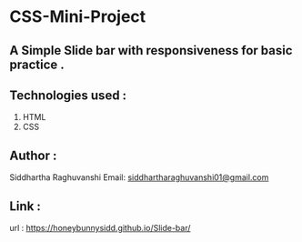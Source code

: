 # CSS-Mini-Project

## A Simple Slide bar with responsiveness for basic practice .

## Technologies used :
   1. HTML
   2. CSS

## Author :
   Siddhartha Raghuvanshi
   Email: siddhartharaghuvanshi01@gmail.com

## Link :
   url : https://honeybunnysidd.github.io/Slide-bar/